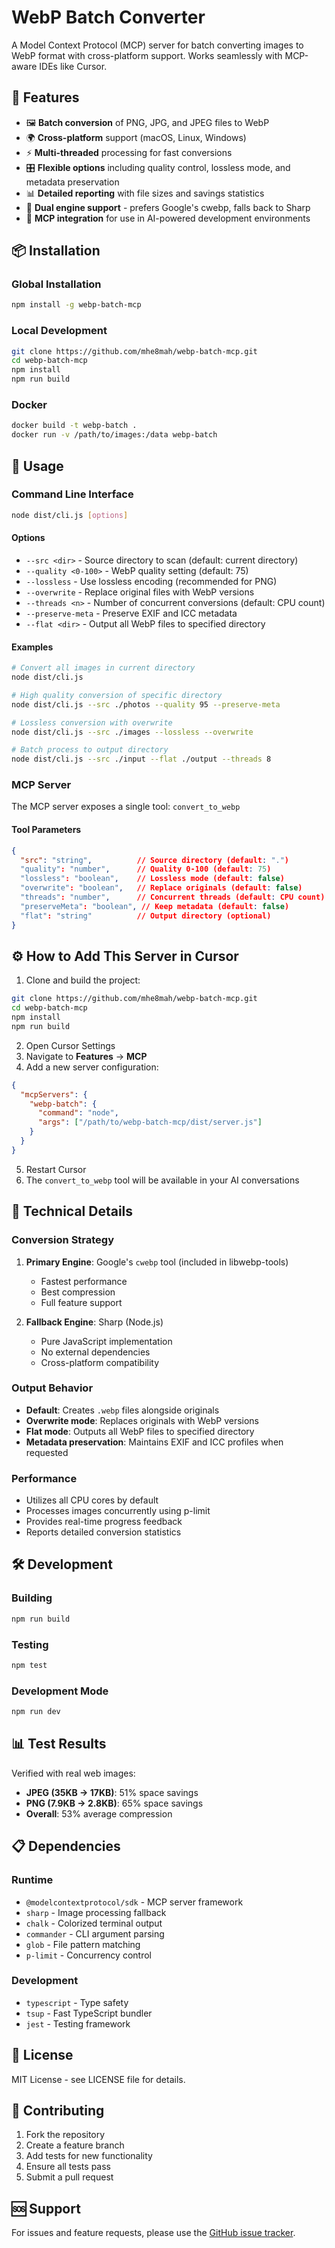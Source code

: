 # WebP Batch Converter

A Model Context Protocol (MCP) server for batch converting images to WebP format with cross-platform support. Works seamlessly with MCP-aware IDEs like Cursor.

## 🌟 Features

- 🖼️ **Batch conversion** of PNG, JPG, and JPEG files to WebP
- 🌍 **Cross-platform** support (macOS, Linux, Windows)
- ⚡ **Multi-threaded** processing for fast conversions
- 🎛️ **Flexible options** including quality control, lossless mode, and metadata preservation
- 📊 **Detailed reporting** with file sizes and savings statistics
- 🔧 **Dual engine support** - prefers Google's cwebp, falls back to Sharp
- 🎯 **MCP integration** for use in AI-powered development environments

## 📦 Installation

### Global Installation
```bash
npm install -g webp-batch-mcp
```

### Local Development
```bash
git clone https://github.com/mhe8mah/webp-batch-mcp.git
cd webp-batch-mcp
npm install
npm run build
```

### Docker
```bash
docker build -t webp-batch .
docker run -v /path/to/images:/data webp-batch
```

## 🚀 Usage

### Command Line Interface

```bash
node dist/cli.js [options]
```

#### Options

- `--src <dir>` - Source directory to scan (default: current directory)
- `--quality <0-100>` - WebP quality setting (default: 75)
- `--lossless` - Use lossless encoding (recommended for PNG)
- `--overwrite` - Replace original files with WebP versions
- `--threads <n>` - Number of concurrent conversions (default: CPU count)
- `--preserve-meta` - Preserve EXIF and ICC metadata
- `--flat <dir>` - Output all WebP files to specified directory

#### Examples

```bash
# Convert all images in current directory
node dist/cli.js

# High quality conversion of specific directory
node dist/cli.js --src ./photos --quality 95 --preserve-meta

# Lossless conversion with overwrite
node dist/cli.js --src ./images --lossless --overwrite

# Batch process to output directory
node dist/cli.js --src ./input --flat ./output --threads 8
```

### MCP Server

The MCP server exposes a single tool: `convert_to_webp`

#### Tool Parameters

```json
{
  "src": "string",          // Source directory (default: ".")
  "quality": "number",      // Quality 0-100 (default: 75)
  "lossless": "boolean",    // Lossless mode (default: false)
  "overwrite": "boolean",   // Replace originals (default: false)
  "threads": "number",      // Concurrent threads (default: CPU count)
  "preserveMeta": "boolean", // Keep metadata (default: false)
  "flat": "string"          // Output directory (optional)
}
```

## ⚙️ How to Add This Server in Cursor

1. Clone and build the project:
```bash
git clone https://github.com/mhe8mah/webp-batch-mcp.git
cd webp-batch-mcp
npm install
npm run build
```

2. Open Cursor Settings
3. Navigate to **Features** → **MCP**
4. Add a new server configuration:

```json
{
  "mcpServers": {
    "webp-batch": {
      "command": "node",
      "args": ["/path/to/webp-batch-mcp/dist/server.js"]
    }
  }
}
```

5. Restart Cursor
6. The `convert_to_webp` tool will be available in your AI conversations

## 🔧 Technical Details

### Conversion Strategy

1. **Primary Engine**: Google's `cwebp` tool (included in libwebp-tools)
   - Fastest performance
   - Best compression
   - Full feature support

2. **Fallback Engine**: Sharp (Node.js)
   - Pure JavaScript implementation
   - No external dependencies
   - Cross-platform compatibility

### Output Behavior

- **Default**: Creates `.webp` files alongside originals
- **Overwrite mode**: Replaces originals with WebP versions
- **Flat mode**: Outputs all WebP files to specified directory
- **Metadata preservation**: Maintains EXIF and ICC profiles when requested

### Performance

- Utilizes all CPU cores by default
- Processes images concurrently using p-limit
- Provides real-time progress feedback
- Reports detailed conversion statistics

## 🛠️ Development

### Building
```bash
npm run build
```

### Testing
```bash
npm test
```

### Development Mode
```bash
npm run dev
```

## 📊 Test Results

Verified with real web images:
- **JPEG (35KB → 17KB)**: 51% space savings
- **PNG (7.9KB → 2.8KB)**: 65% space savings  
- **Overall**: 53% average compression

## 📋 Dependencies

### Runtime
- `@modelcontextprotocol/sdk` - MCP server framework
- `sharp` - Image processing fallback
- `chalk` - Colorized terminal output
- `commander` - CLI argument parsing
- `glob` - File pattern matching
- `p-limit` - Concurrency control

### Development
- `typescript` - Type safety
- `tsup` - Fast TypeScript bundler
- `jest` - Testing framework

## 📄 License

MIT License - see LICENSE file for details.

## 🤝 Contributing

1. Fork the repository
2. Create a feature branch
3. Add tests for new functionality
4. Ensure all tests pass
5. Submit a pull request

## 🆘 Support

For issues and feature requests, please use the [GitHub issue tracker](https://github.com/mhe8mah/webp-batch-mcp/issues).